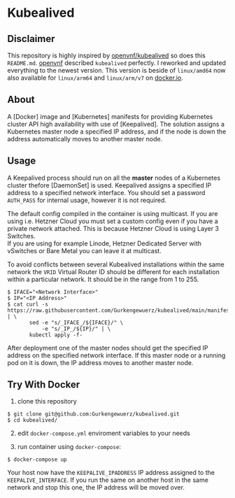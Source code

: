 # Kubealived

## Disclaimer

This repository is highly inspired by [openvnf/kubealived](https://github.com/openvnf/kubealived/) so does this `README.md`. [openvnf](https://github.com/openvnf) described `kubealived` perfectly. I reworked and updated everything to the newest version. This version is beside of `linux/amd64` now also available for `linux/arm64` and `linux/arm/v7` on [docker.io](https://hub.docker.com/r/gurken2108/kubealived).


## About

A [Docker] image and [Kubernetes] manifests for providing Kubernetes cluster
API high availability with use of [Keepalived]. The solution assigns a
Kubernetes master node a specified IP address, and if the node is down the
address automatically moves to another master node.

## Usage

A Keepalived process should run on all the **master** nodes of a Kubernetes cluster
thefore [DaemonSet] is used. Keepalived assigns a specified IP address to a
specified network interface. You should set a password `AUTH_PASS` for internal usage, however it is not required. 

The default config compiled in the container is using multicast. If you are using i.e. Hetzner Cloud you must set a custom config even if you have a private network attached. This is because Hetzner Cloud is using Layer 3 Switches.  
If you are using for example Linode, Hetzner Dedicated Server with vSwitches or Bare Metal you can leave it at multicast.

To avoid conflicts between several Kubealived installations within the same
network the `VRID` Virtual Router ID should be different for each installation
within a particular network. It should be in the range from 1 to 255.

```
$ IFACE="<Network Interface>"
$ IP="<IP Address>"
$ cat curl -s https://raw.githubusercontent.com/Gurkengewuerz/kubealived/main/manifests/kubealived.yaml | \
       sed -e "s/_IFACE_/${IFACE}/" \
           -e "s/_IP_/${IP}/" | \
       kubectl apply -f-
```

After deployment one of the master nodes should get the specified IP address on
the specified network interface. If this master node or a running pod on it
is down, the IP address moves to another master node.

## Try With Docker

1. clone this repository
```
$ git clone git@github.com:Gurkengewuerz/kubealived.git
$ cd kubealived/
```

2. edit `docker-compose.yml` enviroment variables to your needs

3. run container using `docker-compose`:

```
$ docker-compose up
```

Your host now have the `KEEPALIVE_IPADDRESS` IP address assigned to the `KEEPALIVE_INTERFACE`. If you run the same on another host in the same network and
stop this one, the IP address will be moved over.
